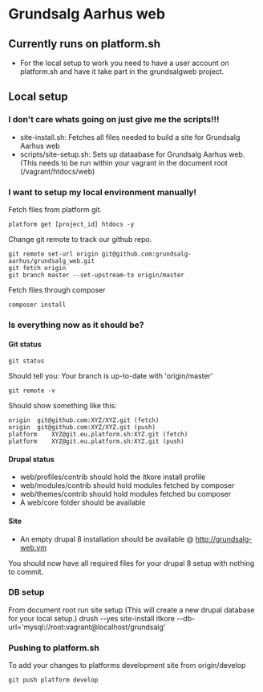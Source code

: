 # Grundsalg Aarhus web

## Currently runs on platform.sh
- For the local setup to work you need to have a user account on platform.sh and have it take part in the grundsalgweb project.

## Local setup

### I don't care whats going on just give me the scripts!!!
- site-install.sh: Fetches all files needed to build a site for Grundsalg Aarhus web
- scripts/site-setup.sh: Sets up dataabase for Grundsalg Aarhus web. (This needs to be run within your vagrant in the document root (/vagrant/htdocs/web)


### I want to setup my local environment manually!
Fetch files from platform git.

    platform get [project_id] htdocs -y

Change git remote to track our github repo.

    git remote set-url origin git@github.com:grundsalg-aarhus/grundsalg_web.git
    git fetch origin
    git branch master --set-upstream-to origin/master

Fetch files through composer

    composer install

### Is everything now as it should be?

#### Git status

    git status

Should tell you: Your branch is up-to-date with 'origin/master'

    git remote -v

Should show something like this:

    origin	git@github.com:XYZ/XYZ.git (fetch)
    origin	git@github.com:XYZ/XYZ.git (push)
    platform	XYZ@git.eu.platform.sh:XYZ.git (fetch)
    platform	XYZ@git.eu.platform.sh:XYZ.git (push)

#### Drupal status
- web/profiles/contrib should hold the itkore install profile
- web/modules/contrib should hold modules fetched by composer
- web/themes/contrib should hold modules fetched bu composer
- A web/core folder should be available

#### Site
 - An empty drupal 8 installation should be available @ http://grundsalg-web.vm

You should now have all required files for your drupal 8 setup with nothing to commit.


### DB setup
From document root run site setup (This will create a new drupal database for your local setup.)
    drush --yes site-install itkore --db-url='mysql://root:vagrant@localhost/grundsalg'



### Pushing to platform.sh
To add your changes to platforms development site from origin/develop

    git push platform develop


